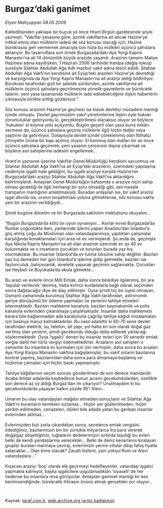 # Burgaz’daki ganimet

*Etyen Mahçupyan 08.05.2009*

<div class="taraf_structure_2col_1zq">
<div class="margen_n">



 <p>Katledilişinden yaklaşık bir buçuk yıl önce Hrant <i>Birgün</i> gazetesinde şöyle yazmıştı: “Vakıflar yasasına göre, azınlık vakıflarına ait ancak Hazine’ye intikal etmiş olan mülklerin iadesi de söz konusu olacağı için, Hazine bürokrasisi geri vermemek amacıyla son hızla bu mülkleri üçüncü şahıslara aktarıyor. Bu tasarruflara son örnek Burgazada’daki Aya Yorgi Kapris Manastırı’na ait 14 dönümlük büyük arazide yaşandı. Arazinin tamamı Maliye Hazinesi adına kayıtlıyken, 1 Haziran 2006 tarihinde trampa (değiş-tokuş) suretiyle Silahtar Abdullah Ağa Adlı mazbut vakıf adına tescil edildi. Silahtar Abdullah Ağa Vakfı’nın kendisine ait Eyüp’teki arazileri Hazine’ye devrettiği ve karşılığında da Aya Yorgi Kapris Manastırı’na ait araziyi aldığı bildiriliyor. Bürokrasi tarafından gizli bir şekilde sürdürülen, azınlık vakıflarına ait mülklerin üçüncü şahıslara geçirilmesine yönelik gayretlerin ve bürokratik talanın, yeni yasa tasarısında mülklerin iade edilebileceğine ilişkin haberlerin çıkmasıyla birlikte arttığı gözleniyor.” <br/><br/>Söz konusu arazinin Hazine’ye geçmesi ise klasik devletçi müsadere mantığı içinde olmuştu. Devlet gayrımüslim vakıf yönetimlerine ilişkin öyle hukuki zorunluluklar getiriyordu ki, gerçekleştirilmesi olanaksız oluyor ve böylece ‘hukuken’ el koyma yolu açılıyordu. Bugün geçerli olan yasa buna imkân vermese de, üçüncü şahıslara geçmiş mülklerle ilgili hiçbir tedbir veya yaptırım da getirmiyor. Dolayısıyla devlet içinde çöreklenmiş olan İttihatçı zihniyetin önüne bir kapı açılmış oluyor: El konmuş olan malları bir an önce üçüncü şahıslara geçirerek, yeni yasanın çerçevesi dışına çıkarmak ve böylece asıl sahiplerine iadesini engellemek... <br/><br/>Hrant’ın yazısının üzerine Vakıflar Genel Müdürlüğü kendisini savunmuş ve Silahtar Abdullah Ağa Vakfı’na ait Eyüp’teki arazilerin, üzerindeki yapılaşma nedeniyle işgalli hale geldiğini, bu işgalli araziye karşılık Hazine’nin Burgazada’daki araziyi Silahtar Abdullah Ağa Vakfı’na aktardığını belirtmişlerdi. Anlaşılan Genel Müdürlüğün kafasında o araziye niçin sahip olması gerektiği ile ilgili herhangi bir soru olmadığı gibi, asıl mesele trampanın mantığının anlatılmasıydı. Buradan anlaşılan ise, bir vakıf arazisi işgal altında ise, oranın boşaltılması yoluna gitmektense, söz konusu vakfa yeni bir arazinin verildiğiydi... <br/><br/>Şimdi bugüne dönelim ve bir Burgazada sakininin mektubunu okuyalım... <br/><br/>“Bugün Burgazada’da kötü bir oyun oynanıyor... Asırlar evvel Burgazada’da Rumlar çoğunlukta iken, yanlarında işlerini yapan Anadolu’dan İstanbul’a göç etmiş çoğu da Müslüman olan vatandaşlarımıza, yaptıkları çalışmalar karşılığında konaklamaları için arsa ve ev vermişlerdi. Şu anda da, geçmişte Aya Nikola Kapris Manastırı’na ait olan arazinin üzerinde en az 40 ev bulunmakta ve o insanların çocukları ve torunları burada yaz kış oturmaktalar. Bu insanlar İstanbul’da ev tutma lüksüne sahip değiller. Bazıları yaz kış demeden her gün İstanbul’a işlerine gidip gelmekte, bazıları ise faytonculuk, bahçevanlık, amelelik yaparak geçimini sağlamakta. Çocukları ise Heybeli ve Büyükada’da okula gitmekte... <br/><br/>Bu arazi ve evlerle önce Milli Emlak, daha sonra belediye ilgilenmiş, bir ara ‘tapular verilecek’ denmiş, hatta kırmızı kurdelalarla bağlı olarak seçimden sonra dağıtacağız diye de alay edilmiştir. Oysa şimdi hiç bir üyesi olmayan, Osmanlı zamanında kurulmuş Silahtar Ağa Vakfı tarafından, astronomik geriye dönüşümlü bir ödeme yapmaları ve yerlerini tahliye etmeleri istenmektedir. Bazıları mahkeme kanalıyla, bazıları kaymakamlık ve polis kanalıyla evlerinden çıkarılmaya çalışılmaktadır. İnsanlar daha mahkemesi karara bile bağlanmadan ada karakoluna çağrılıp tahliye kâğıdı imzalamaları için baskıya maruz kalmaktadırlar. Bu nasıl adalettir ki 60-70 sene devlet tarafından elektrik, su, telefon, alt yapı, yol hatta en son olarak doğal gaz verilmiş olan yerlerin, şimdi gecekondu olduğu iddia edilerek yıkılacağı söylenmektedir. Oysa ‘işgalci’ denen bu insanlar evleri için 30 senedir emlak vergisi dahil her türlü vergiyi ödemektedirler. Arsaların asıl sahipleri o zamanlar bu insanlara ev kurmaları için izin vermişler, daha sonra bu arsaları Aya Yorgi Karpis Manastırı vakfına bağışlamışlar; bu vakıf onların bazılarına kontrat yapmış, bazılarından daha sonra para almamaya başlamış ve hiçbirine çıkmaları için hiçbir baskı yapmamıştır. <br/><br/>Tahliye kâğıtlarının seçim sonrası gönderilmesi de son derece manidardır. Acaba iktidar adalarda kaybedince bunun acısını gecekondulardan, özellikle son derece az oy aldığı Burgaz’dan mı çıkarıyor? Unutmayalım ki bu gecekondularda yaşayan halkın yüzde 95’i Alevi... <br/><br/>Umarım bu olay vatandaşları mağdur etmeden sonuçlanır ve Silahtar Ağa Vakfı’nı kuranların kemikleri sızlamaz... Hiçbir yer gösterilmeden, hiçbir yardım edilmeden, cenazeleri, ölüleri bile adada yatan bu gariban insanlar evlerinden atılmaz... <br/><br/>Evlerimizden bizi zorla çıkardıktan sonra, senelerce emlak vergisini ödediğimiz, bazılarımızın bin bir zorlukla milyarlarca lira para vererek doğalgaz döşettiğimiz, tuğlalarını dedelerimizin sırtında taşıdığı bu evleri belki de kendi yandaşlarına verecekler... Belki de deniz kenarlarını kiralayan gruplar buraları marinaya çevirip, evlerimizin yerine villalar dikip fahiş fiyatla satacaklar... Olan kime olacak? Zavallı bizlere, yani yoksul Rum ve Alevi vatandaşlara...” <br/><br/>Kısacası araziyi ‘boş’ olarak ele geçirmeyi hedefleyenler, vatandaşı işgalci yapmakla kalmıyor, başka işgalcilere uygulamadıkları ‘siyaseti’ de her nedense bu insanlara reva görüyorlar. Anlaşılan ganimet mantığı bir kez benimsendiğinde, bürokratik ihtirasın önünü almak gerçekten zor oluyor... </p>

<br/>


<div id="taraf_not">
</div>

</div>


</div>

Kaynak: [taraf.com.tr](http://www.taraf.com.tr:80/makale/5411.htm), [web.archive.org (arşiv bağlantısı)](http://web.archive.org/web/20090514054552/http://www.taraf.com.tr:80/makale/5411.htm)
